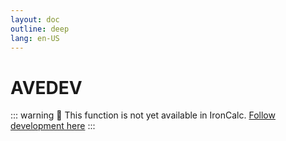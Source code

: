 ```yaml
---
layout: doc
outline: deep
lang: en-US
---
```


# AVEDEV

::: warning
🚧 This function is not yet available in IronCalc.
[Follow development here](https://github.com/ironcalc/IronCalc/labels/Functions)
:::